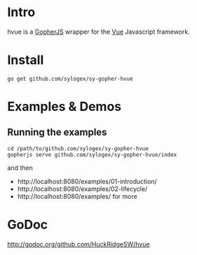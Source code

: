 # Intro

hvue is a [GopherJS](https://github.com/gopherjs/gopherjs) wrapper for the
[Vue](https://vuejs.org/) Javascript framework.

# Install

`go get github.com/sylogex/sy-gopher-hvue`

# Examples & Demos

## Running the examples

```
cd /path/to/github.com/sylogex/sy-gopher-hvue
gopherjs serve github.com/sylogex/sy-gopher-hvue/index
```
and then
- http://localhost:8080/examples/01-introduction/
- http://localhost:8080/examples/02-lifecycle/
- http://localhost:8080/examples/ for more

# GoDoc

http://godoc.org/github.com/HuckRidgeSW/hvue
